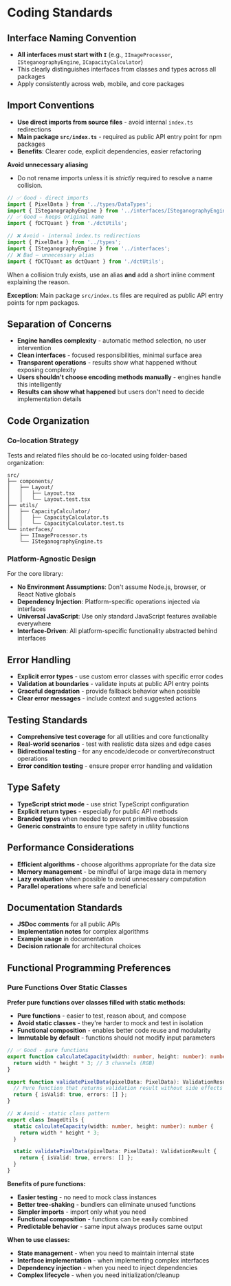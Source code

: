 # Coding Standards

## Interface Naming Convention

- **All interfaces must start with `I`** (e.g., `IImageProcessor`, `ISteganographyEngine`, `ICapacityCalculator`)
- This clearly distinguishes interfaces from classes and types across all packages
- Apply consistently across web, mobile, and core packages

## Import Conventions

- **Use direct imports from source files** - avoid internal `index.ts` redirections
- **Main package `src/index.ts`** - required as public API entry point for npm packages
- **Benefits**: Clearer code, explicit dependencies, easier refactoring

**Avoid unnecessary aliasing**

- Do not rename imports unless it is _strictly_ required to resolve a name collision.

```typescript
// ✅ Good - direct imports
import { PixelData } from '../types/DataTypes';
import { ISteganographyEngine } from '../interfaces/ISteganographyEngine';
// ✅ Good – keeps original name
import { fDCTQuant } from './dctUtils';

// ❌ Avoid - internal index.ts redirections
import { PixelData } from '../types';
import { ISteganographyEngine } from '../interfaces';
// ❌ Bad – unnecessary alias
import { fDCTQuant as dctQuant } from './dctUtils';
```

When a collision truly exists, use an alias **and** add a short inline comment explaining the reason.

**Exception**: Main package `src/index.ts` files are required as public API entry points for npm packages.

## Separation of Concerns

- **Engine handles complexity** - automatic method selection, no user intervention
- **Clean interfaces** - focused responsibilities, minimal surface area
- **Transparent operations** - results show what happened without exposing complexity
- **Users shouldn't choose encoding methods manually** - engines handle this intelligently
- **Results can show what happened** but users don't need to decide implementation details

## Code Organization

### Co-location Strategy

Tests and related files should be co-located using folder-based organization:

```
src/
├── components/
│   ├── Layout/
│   │   ├── Layout.tsx
│   │   └── Layout.test.tsx
├── utils/
│   ├── CapacityCalculator/
│   │   ├── CapacityCalculator.ts
│   │   └── CapacityCalculator.test.ts
└── interfaces/
    ├── IImageProcessor.ts
    └── ISteganographyEngine.ts
```

### Platform-Agnostic Design

For the core library:

- **No Environment Assumptions**: Don't assume Node.js, browser, or React Native globals
- **Dependency Injection**: Platform-specific operations injected via interfaces
- **Universal JavaScript**: Use only standard JavaScript features available everywhere
- **Interface-Driven**: All platform-specific functionality abstracted behind interfaces

## Error Handling

- **Explicit error types** - use custom error classes with specific error codes
- **Validation at boundaries** - validate inputs at public API entry points
- **Graceful degradation** - provide fallback behavior when possible
- **Clear error messages** - include context and suggested actions

## Testing Standards

- **Comprehensive test coverage** for all utilities and core functionality
- **Real-world scenarios** - test with realistic data sizes and edge cases
- **Bidirectional testing** - for any encode/decode or convert/reconstruct operations
- **Error condition testing** - ensure proper error handling and validation

## Type Safety

- **TypeScript strict mode** - use strict TypeScript configuration
- **Explicit return types** - especially for public API methods
- **Branded types** when needed to prevent primitive obsession
- **Generic constraints** to ensure type safety in utility functions

## Performance Considerations

- **Efficient algorithms** - choose algorithms appropriate for the data size
- **Memory management** - be mindful of large image data in memory
- **Lazy evaluation** when possible to avoid unnecessary computation
- **Parallel operations** where safe and beneficial

## Documentation Standards

- **JSDoc comments** for all public APIs
- **Implementation notes** for complex algorithms
- **Example usage** in documentation
- **Decision rationale** for architectural choices

## Functional Programming Preferences

### Pure Functions Over Static Classes

**Prefer pure functions over classes filled with static methods:**

- **Pure functions** - easier to test, reason about, and compose
- **Avoid static classes** - they're harder to mock and test in isolation
- **Functional composition** - enables better code reuse and modularity
- **Immutable by default** - functions should not modify input parameters

```typescript
// ✅ Good - pure functions
export function calculateCapacity(width: number, height: number): number {
  return width * height * 3; // 3 channels (RGB)
}

export function validatePixelData(pixelData: PixelData): ValidationResult {
  // Pure function that returns validation result without side effects
  return { isValid: true, errors: [] };
}

// ❌ Avoid - static class pattern
export class ImageUtils {
  static calculateCapacity(width: number, height: number): number {
    return width * height * 3;
  }

  static validatePixelData(pixelData: PixelData): ValidationResult {
    return { isValid: true, errors: [] };
  }
}
```

**Benefits of pure functions:**

- **Easier testing** - no need to mock class instances
- **Better tree-shaking** - bundlers can eliminate unused functions
- **Simpler imports** - import only what you need
- **Functional composition** - functions can be easily combined
- **Predictable behavior** - same input always produces same output

**When to use classes:**

- **State management** - when you need to maintain internal state
- **Interface implementation** - when implementing complex interfaces
- **Dependency injection** - when you need to inject dependencies
- **Complex lifecycle** - when you need initialization/cleanup
